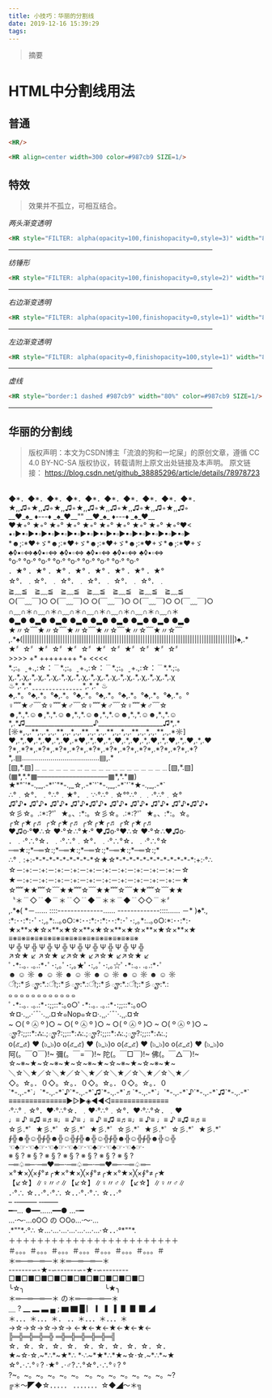 ```yaml
---
title: 小技巧：华丽的分割线
date: 2019-12-16 15:39:29
tags:
---
```


>摘要
<!--more-->


# HTML中分割线用法

## 普通
```html
<HR/>
```
```html
<HR align=center width=300 color=#987cb9 SIZE=1/>
```

## 特效 
> 效果并不孤立，可相互结合。

*两头渐变透明*
```html
<HR style="FILTER: alpha(opacity=100,finishopacity=0,style=3)" width="80%" color=#987cb9 SIZE=3/>
```
<HR style="FILTER: alpha(opacity=100,finishopacity=0,style=3)" width="80%" color=#987cb9 SIZE=3/>

*纺锤形*
```html
<HR style="FILTER: alpha(opacity=100,finishopacity=0,style=2)" width="80%" color=#987cb9 SIZE=10/>  
```
<HR style="FILTER: alpha(opacity=100,finishopacity=0,style=2)" width="80%" color=#987cb9 SIZE=10/>  

*右边渐变透明*
```html
<HR style="FILTER: alpha(opacity=100,finishopacity=0,style=1)" width="80%" color=#987cb9 SIZE=3/>
```
<HR style="FILTER: alpha(opacity=100,finishopacity=0,style=1)" width="80%" color=#987cb9 SIZE=3/>

*左边渐变透明*
```html
<HR style="FILTER: alpha(opacity=0,finishopacity=100,style=1)" width="80%" color=#987cb9 SIZE=3/>
```
<HR style="FILTER: alpha(opacity=0,finishopacity=100,style=1)" width="80%" color=#987cb9 SIZE=3/>

*虚线*
```html
<HR style="border:1 dashed #987cb9" width="80%" color=#987cb9 SIZE=1/>
```
<HR style="border:1 dashed #987cb9" width="80%" color=#987cb9 SIZE=1/>


## 华丽的分割线
> 版权声明：本文为CSDN博主「流浪的狗和一坨屎」的原创文章，遵循 CC 4.0 BY-NC-SA 版权协议，转载请附上原文出处链接及本声明。
原文链接：
><https://blog.csdn.net/github_38885296/article/details/78978723>

<p>
<br>◆*．◆*．◆*．◆*．◆*．◆*．◆*．◆*．◆*．◆*．
<br>★,,♫◦★,,♫◦★,,♫◦★,,♫◦★,,♫◦★,,♫◦★,,♫◦★,,♫◦
<br>__♥_♠_ ♦---♦ _♠_♥__"" __♥_♠_ ♦---♦ _♠_♥__
<br>♥★◦° ★◦° ★◦° ★◦° ★◦° ★◦° ★◦° ★◦° ★◦° ★◦°♥< ▪▫►▪▫►▪▫►▪▫►▪▫►▪▫►▪▫►▪▫►▪▫►▪▫►▪▫►▪▫►▪▫►▪▫►
<br>*☻;:*♥+ゞ*☻;:*♥+ゞ*☻;:*♥+ゞ*☻;:*♥+ゞ*☻;:*♥+ゞ
<br>♣◊▪▫⇔♣◊▪▫⇔ ♣◊▪▫⇔ ♣◊▪▫⇔ ♣◊▪▫⇔ ♣◊▪▫⇔
<br>°o‧° °o‧° °o‧° °o‧° °o‧° °o‧° °o‧° °o‧° °o‧°
<br>．★° ．★° ．★° ．★° ．★° ．★° ．★° ．★°
<br>☆°．﹒☆°．﹒ ☆°．﹒ ☆°．﹒ ☆°．﹒ ☆°．﹒
<br>≧﹏≦　≧﹏≦　≧﹏≦　≧﹏≦　≧﹏≦　≧﹏≦　≧﹏≦　
<br>○(￣﹏￣)○ ○(￣﹏￣)○ ○(￣﹏￣)○ ○(￣﹏￣)○ ○(￣﹏￣)○
<br>∩﹏∩＊∩﹏∩＊∩﹏∩＊∩﹏∩＊∩﹏∩＊∩﹏∩＊∩﹏∩＊
<br>●▂● ●▂● ●▂● ●▂● ●▂● ●▂● ●▂● ●▂● ●▂●
<br>★〃☆﹋★〃☆﹋★〃☆﹋★〃☆﹋★〃☆﹋★〃☆﹋
<br>,.*♠(||||||||||||||||||||||||||||||||||||||||||||||||||||||||||||||||||||||||||||||||||||||||||)♠,.*
<br>★〞☆〞★〞☆〞★〞☆〞★〞☆〞★〞☆〞★〞☆〞
<br>>>>> +* ++++++++ *+ <<<<
<br>*.;:。ˍ+.,:☆：﹉*.;:。ˍ+.,:☆：﹉*.;:。ˍ+.,:☆：﹉*.*.;:。
<br>χ,.*,.χ,.*,.χ,.*,.χ,.*,.χ,.*,.χ,.*,.χ,.*,.χ,.*,.χ,.*,.χ,.*,.χ,.*,.χ
<br>♨*,.*,.*ˍˍˍˍˍˍˍˍˍˍˍˍˍˍˍ*,.*,.* ♨
<br>♣,.*。°♣,.*。°♣,.*。°♣,.*。°♣,.*。°♣,.*。°♣,.*。°♣,.*。°
<br>♀﹌★♂﹋☆♀﹌★♂﹋☆♀﹌★♂﹋☆♀﹌★♂﹋☆
<br>☻,*.,*.☺☻,*.,*.☺☻,*.,*.☺☻,*.,*.☺☻,*.,*.☺☻,*.,*.☺
<br>*,.*♫_____________________♪____________________♫*,.*
<br>[☼*,.,.**,.,.*,.,.**,.,.*,.,.**,.,.*,.,.**,.,.*,.,.**,.,.*,.,.**,.,.*☼]
<br>♥,.*,.♥,.*,.♥,.*,.♥,.*♥,.*,.♥,.*,.♥,.*,.♥,.*,.♥,.*,.♥,.*,.♥,.*,.♥
<br>?*,.*?*,.*?*,.*?*,.*?*,.*?*,.*?*,.*?*,.*?*,.*?*,.*?*,.*?
<br>*,.▤‥‥‥‥‥‥‥‥‥‥‥‥‥‥‥‥‥‥‥▤,.*
<br>[▧,*.▧]﹍﹍﹍﹍﹍﹍﹍﹍﹍﹍﹍﹍﹍﹍﹍﹍﹍﹍﹍[▧,*.▧]
<br>(▦*,*.*▦––––––––––––––––––––▦*,*.*▦)
<br>★*"`'*-.,_,.-*'`"*-.,_☆,.-*`'`*-.,_,.-*`'`*★-.,_,.-*`
<br>∴°﹒☆°．﹒°∴°﹒★°．﹒∵‧°∴°﹒☆°°∴°﹒﹒‧°∴°﹒☆°
<br>♫˚♪• ♫˚♪• ♫˚♪• ♫˚♪•♫˚♪• ♫˚♪• ♫˚♪• ♫˚♪• ♫˚♪•♫˚♪•
<br>☆彡☆。.:*:?'゜★。、:*:。☆彡☆。.:*:?'゜★。、:*:。☆。
<br>╭☆╭★╭♬ ╭☆╭★╭♬ ╭☆╭★╭♬ ╭☆╭★╭♬
<br>♥♫o‧°♥∴☆ ♥‧°☆∴°★‧° ♥♫o‧°♥∴☆ ♥‧°☆∴♥♫o‧
<br>．﹒‧°∴°☆．﹒‧°∴°﹒☆°．﹒‧°∴°☆．﹒‧°∴°☆
<br>─═★:;*─═☆:;*─═★:;*─═☆:;*─═★:;*─═☆:;*
<br>∴°﹒:+:-*-*-*-*-*-*-*-*-*☆★☆*-*-*-*-*-*-*-*-*-*-*-*:+:‧°∴
<br>☆－:+:－:+:－:+:－:+:－:+:－:+:－:+:－:+:－:+:－:+:－☆
<br>★－:+:－:+:－:+:－:+:－:+:－:+:－:+:－:+:－:+:－:+:－★
<br>☆﹌★★﹌☆﹋★★﹌☆﹋★★﹌☆﹋★★﹌☆﹋★★
<br>〝＊﹉◇﹊◆﹉＊﹊◇﹊◆﹉＊＊﹉◆﹊◇◇﹉＊〞
<br>,.*♠( *－…… ::::--------------…… -------------::::…… －* )♠*.,
<br>:*:･･:*:･ﾟ･:,｡*:..｡o○:*:･･:*:･:*:･･:*:･ﾟ･:,｡*:..｡o○:*:･･:*:･
<br>★×**×★☆×**×★☆×**×★☆×**×★☆×**×★☆×**×★
<br>≡※≡※≡※≡※≡※≡※≡※≡※≡※≡※≡※≡※≡※≡※≡※
<br>Ψ ╬ Ψ ╬ Ψ ╬ Ψ ╬ Ψ ╬ Ψ ╬ Ψ ╬ Ψ ╬ Ψ ╬
<br>↗☆★ ↙ ↗☆★ ↙↗☆★ ↙↗☆★ ↙↗☆★ ↙
<br>ﾟ･*:.｡. .｡.:*･ﾟ･:,｡ﾟ･:,｡★ﾟ･:,｡ﾟ･:,｡☆ﾟ･*:.｡. .｡.:*･ﾟ
<br>☻ ☺ ☼ ☻ ☺ ☼ ☻ ☺ ☼ ☻ ☺ ☼ ☻ ☺ ☼ ☻ ☺ ☼
<br>ੀ;:*彡ౄ:*.:ੀ;:*彡ౄ:*.:ੀ;:*彡ౄ:*.:ੀ;:*彡ౄ:*.:
<br>๑ ๑ ๑ ๑ ๑ ๑ ๑ ๑ ๑ ๑ ๑ ๑
<br>ﾟ･*:.｡. .｡.:*･:;;::*:｡o○ﾟ･*:.｡. .｡.:*･:;;::*:｡o○
<br>☆¤·.¸¸.·´¯`·.¸¸.¤☆๑Nop๑☆¤·.¸¸.·´¯`·.¸¸.¤☆
<br>~ ○( º ㉦ º )○ ~ ○( º ㉦ º )○ ~ ○( º ㉦ º )○ ~ ○( º ㉦ º )○ ~
<br>ౄ?:;;::*:ஃ:.;ౄ?:;;::*:ஃ:.;ౄ?:;;::*:ஃ:.;ౄ?:;;::*:ஃ:.;
<br>o(๕_๕) ♥ (๖_๖)o o(๕_๕) ♥ (๖_๖)o o(๕_๕) ♥ (๖_๖)o o(๕_๕) ♥ (๖_๖)o
<br>阿(。￣O￣)!~ 彌(。￣=￣)!~ 陀(。￣□￣)!~ 佛(。￣△￣)!~
<br>☆~※~★~☆~※~★~☆~※~★~☆~※~★~☆~※~★~
<br>＼☆＼★／☆＼★／☆＼★／☆＼★／☆＼★／☆＼★／
<br>◇。☆。．０◇。☆。．０◇。☆。．０◇。☆。．０
<br>`*-.,.-*`♩`*-.,.-*`♪`*-.,.-*`♫`*-.,.-*`♬`*-.,.-*`♩`*-.,.-*`♪`*-.,.-*`♫`*-.,.-*`
<br>≡≡≡≡≡≡≡≡≡≡≡≡≡≡▶▷►◈◄◀◁≡≡≡≡≡≡≡≡≡≡≡≡≡≡
<br>‧°∴°﹒☆°．♥‧°∴°☆．﹒♥‧°∴°﹒☆°．♥‧°∴°☆．﹒♥
<br>♩≡ ♪ ≡♫ ≡♬≡♩≡ ♪≡ ♩≡ ♪ ≡♫ ≡♬≡♩≡ ♪≡ ♩≡ ♪ ≡♫ ≡♬≡
<br>☆彡.*゜★彡.*゜☆彡.*゜★彡.*゜☆彡.*゜★彡.*゜☆彡.*゜★彡.*゜
<br>∮╬☻╬☺╬∮╬☻╬☺╬∮╬☻╬☺╬∮╬☻╬☺╬∮╬☻╬☺╬
<br>☜♣☞‧☜♣☞‧☜♣☞‧☜♣☞‧☜♣☞‧☜♣☞‧☜♣☞‧
<br>※ § ? ※ § ? ※ § ? ※ § ? ※ § ? ※ § ? ※ § ?
<br>─═♤═─‧─═♥═─‧─═♤═─‧─═♥═─‧─═♤═─
<br>×°★×╳×∮°≠╭★×°★×╳×∮°≠╭★×°★×╳×∮°≠╭★
<br>【↙☆】∥♀〃♂∥【↙☆】∥♀〃♂∥【↙☆】∥♀〃♂∥
<br>．·°∴ ☆．．·°．·°∴ ☆．．·°．·°∴ ☆．．·° 
<br>– ‐‐——– ‐‐—— 
<br>━┉… ●━━……━━● …┉━ 
<br>…·～·…οΟ○ の ○Οο…·～·… 
<br>.*""*.·°∴ ☆…·…·…·…·…·…·…·☆．．·°*""*. 
<br>＋＋＋＋＋＋＋＋＋＋＋＋＋＋＋＋＋＋＋＋＋＋＋＋ 
<br>＃。。。＃。。。＃。。。＃。。。＃。。。＃。。。＃。。。＃ 
<br>＊═—═—═—＊＊═—═—═—＊ 
<br>-------∽-★-∽------∽-★-∽-------- 
<br>□■□■□■□■□■□■□■□■□■□■□ 
<br>╰☆╮　　　　　　　　　　　 ╰★╮ 
<br>＊═—═—═—＊ の＊═—═—═—＊ 
<br>＿ ? ▁ ▂ ▃ ▄ ; ▆ ▇ █ ▏ ▎ ▍ ▌ ▋ ▊ ▉ ◢ 
<br>＊．．．＊．．．＊． ．．＊．．．＊．．．＊ 
<br>→☆→☆→☆→☆→ ←★←★←★←★←★← 
<br>╠═╬═╬═╬═╬ ═╬═╬═╬═╬═╬═╣ 
<br>☆．☆．☆．☆．☆． ☆．☆．☆．☆．☆．☆． 
<br>★~☆·☆.~*∴*~★*∴ *·∴~*★*∴*★~☆·☆.~*∴*~★ 
<br>☆°．·∴°♀? ·★° ．·♂?∴°☆°．·∴°♀? ° 
<br>?~。~。~。~。~。~。 ~。~。~。~。~。~。~。~? 
<br>╔＊～◤◆☆．．．．． ．．．．．．．☆◆◢～＊╗
</p>